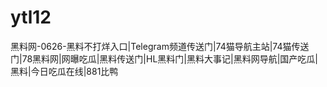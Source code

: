 # ytl12
 黑料网-0626-黑料不打烊入口|Telegram频道传送门|74猫导航主站|74猫传送门|78黑料网|网曝吃瓜|黑料传送门|HL黑料门|黑料大事记|黑料网导航|国产吃瓜|黑料|今日吃瓜在线|881比鸭
